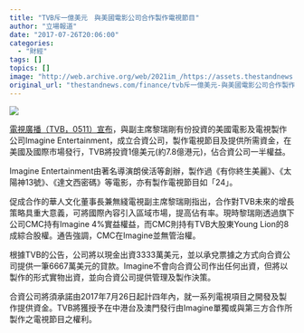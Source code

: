 ```yaml
---
title: "TVB斥一億美元　與美國電影公司合作製作電視節目"
author: "立場報道"
date: "2017-07-26T20:06:00"
categories:
  - "財經"
tags: []
topics: []
image: "http://web.archive.org/web/2021im_/https://assets.thestandnews.com/media/photos/ima-01_K7tSo.png"
original_url: "thestandnews.com/finance/tvb斥一億美元-與美國電影公司合作製作電視節目"
---
```

![](http://web.archive.org/web/2021im_/https://assets.thestandnews.com/media/photos/ima-01_K7tSo.png)

[電視廣播（TVB，0511）宣布](http://web.archive.org/web/20211229132804/http://www.hkexnews.hk/listedco/listconews/sehk/2017/0726/LTN20170726626_C.pdf)，與副主席黎瑞剛有份投資的美國電影及電視製作公司Imagine Entertainment，成立合資公司，製作電視節目及提供所需資金，在美國及國際市場發行，TVB將投資1億美元(約7.8億港元)，佔合資公司一半權益。

Imagine Entertainment由著名導演朗侯活等創辦，製作過《有你終生美麗》、《太陽神13號》、《達文西密碼》等電影，亦有製作電視節目如「24」。

促成合作的華人文化董事長兼無綫電視副主席黎瑞剛指出，合作對TVB未來的增長策略具重大意義，可將國際內容引入區域市場，提高佔有率。現時黎瑞剛透過旗下公司CMC持有Imagine 4%實益權益，而CMC則持有TVB大股東Young Lion的8成綜合股權。通告強調，CMC在Imagine並無管治權。

根據TVB的公告，公司將以現金出資3333萬美元，並以承兌票據之方式向合資公司提供一筆6667萬美元的貸款。Imagine不會向合資公司作出任何出資，但將以製作的形式實物出資，並向合資公司提供管理及製作決策。

合資公司將須承諾由2017年7月26日起計四年內，就一系列電視項目之開發及製作提供資金。TVB將獲授予在中港台及澳門發行由Imagine單獨或與第三方合作所製作之電視節目之權利。